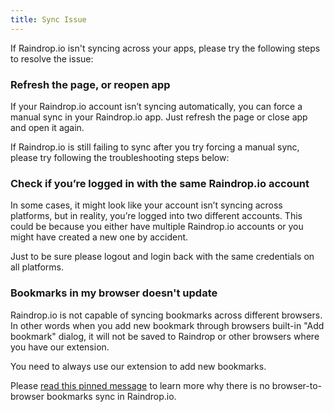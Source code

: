 ```yaml
---
title: Sync Issue
---
```

If Raindrop.io isn't syncing across your apps, please try the following steps to resolve the issue:

### Refresh the page, or reopen app
If your Raindrop.io account isn’t syncing automatically, you can force a manual sync in your Raindrop.io app.
Just refresh the page or close app and open it again.

If Raindrop.io is still failing to sync after you try forcing a manual sync, please try following the troubleshooting steps below:

### Check if you’re logged in with the same Raindrop.io account
In some cases, it might look like your account isn’t syncing across platforms, but in reality, you’re logged into two different accounts.
This could be because you either have multiple Raindrop.io accounts or you might have created a new one by accident.

Just to be sure please logout and login back with the same credentials on all platforms.

### Bookmarks in my browser doesn't update
Raindrop.io is not capable of syncing bookmarks across different browsers. 
In other words when you add new bookmark through browsers built-in "Add bookmark" dialog, it will not be saved to Raindrop or other browsers where you have our extension.

You need to always use our extension to add new bookmarks.

Please [read this pinned message](https://raindropio.canny.io/feature-requests/p/full-sync-with-chrome-and-safari) to learn more why there is no browser-to-browser bookmarks sync in Raindrop.io.
